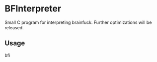 # BFInterpreter
Small C program for interpreting brainfuck. Further optimizations will be released.

## Usage
bfi <filename>
